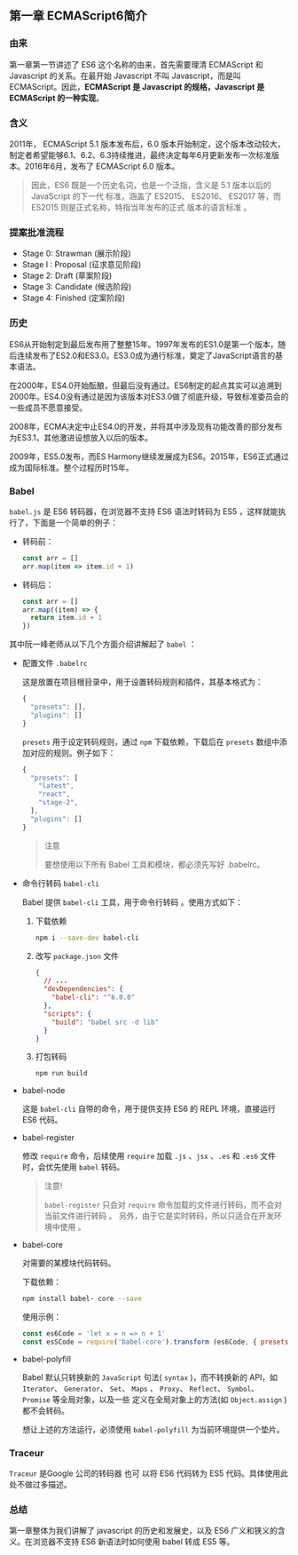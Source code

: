 ## 第一章 ECMAScript6简介

### 由来

第一章第一节讲述了 ES6 这个名称的由来，首先需要理清 ECMAScript 和 Javascript 的关系。在最开始 Javascript 不叫 Javascript，而是叫 ECMAScript。因此，**ECMAScript 是 Javascript 的规格，Javascript 是 ECMAScript 的一种实现**。

### 含义

2011年， ECMAScript 5.1 版本发布后，6.0 版本开始制定，这个版本改动较大，制定者希望能够6.1、6.2、6.3持续推进，最终决定每年6月更新发布一次标准版本。2016年6月，发布了 ECMAScript 6.0 版本。

> 因此，ES6 既是一个历史名词，也是一个泛指，含义是 5.1 版本以后的 JavaScript 的下一代 标准，涵盖了 ES2015、 ES2016、 ES2017 等，而 ES2015 则是正式名称，特指当年发布的正式 版本的语言标准 。

### 提案批准流程

- Stage 0: Strawman (展示阶段)
- Stage I : Proposal (征求意见阶段)
- Stage 2: Draft (草案阶段)
- Stage 3: Candidate (候选阶段)
- Stage 4: Finished (定案阶段)

### 历史

ES6从开始制定到最后发布用了整整15年。1997年发布的ES1.0是第一个版本，随后连续发布了ES2.0和ES3.0。ES3.0成为通行标准，奠定了JavaScript语言的基本语法。

在2000年，ES4.0开始酝酿，但最后没有通过。ES6制定的起点其实可以追溯到2000年。ES4.0没有通过是因为该版本对ES3.0做了彻底升级，导致标准委员会的一些成员不愿意接受。

2008年，ECMA决定中止ES4.0的开发，并将其中涉及现有功能改善的部分发布为ES3.1，其他激进设想放入以后的版本。

2009年，ES5.0发布，而ES Harmony继续发展成为ES6。2015年，ES6正式通过成为国际标准。整个过程历时15年。

### Babel

`babel.js` 是 ES6 转码器，在浏览器不支持 ES6 语法时转码为 ES5 ，这样就能执行了，下面是一个简单的例子：

- 转码前：

  ```js
  const arr = []
  arr.map(item => item.id + 1)
  ```

- 转码后：

  ```js
  const arr = []
  arr.map((item) => {
    return item.id + 1
  })
  ```

其中阮一峰老师从以下几个方面介绍讲解起了 `babel` ：

- 配置文件 `.babelrc` 

  这是放置在项目根目录中，用于设置转码规则和插件，其基本格式为：

  ```js
  {
    "presets": [],
    "plugins": []
  }
  ```

  `presets` 用于设定转码规则，通过 `npm` 下载依赖，下载后在 `presets` 数组中添加对应的规则。例子如下：

  ```js
  {
    "presets": [
      "latest",
      "react",
      "stage-2",
    ],
    "plugins": []
  }
  ```

  > 注意
  >
  > 要想使用以下所有 Babel 工具和模块，都必须先写好 .babelrc。

- 命令行转码 `babel-cli` 

  Babel 提供 `babel-cli` 工具，用于命令行转码 。使用方式如下：

  1. 下载依赖

     ```bash
     npm i --save-dev babel-cli
     ```

  2. 改写 `package.json` 文件

     ```json
     {
       // ...
       "devDependencies": {
         "babel-cli": "^6.0.0"
       },
       "scripts": {
         "build": "babel src -d lib"
       }
     }
     ```

  3. 打包转码

     ```bash
     npm run build
     ```

- babel-node

  这是 `babel-cli` 自带的命令，用于提供支持 ES6 的 REPL 环境，直接运行 ES6 代码。

- babel-register

  修改 `require` 命令，后续使用 `require` 加载 `.js` 、`jsx` 、`.es` 和 `.es6` 文件时，会优先使用 `babel` 转码。

  > 注意!
  >
  > `babel-register` 只会对 `require` 命令加载的文件进行转码，而不会对当前文件进行转码 。 另外，由于它是实时转码，所以只适合在开发环境中使用 。

- babel-core

  对需要的某模块代码转码。

  下载依赖：

  ```bash
  npm install babel- core --save
  ```

  使用示例：

  ```js
  const es6Code = 'let x = n => n + 1'
  const esSCode = require('babel-core').transform (es6Code, { presets: [' latest'] }).code
  ```

- babel-polyfill

  Babel 默认只转换新的 `JavaScript` 句法( `syntax` )，而不转换新的 API，如 `Iterator`、 `Generator`、 `Set`、 `Maps` 、 `Proxy`、 `Reflect`、 `Symbol`、 `Promise` 等全局对象，以及一些 定义在全局对象上的方法(如 `Object.assign` )都不会转码。

  想让上述的方法运行，必须使用 `babel-polyfill` 为当前环境提供一个垫片。

### Traceur

`Traceur` 是Google 公司的转码器 也可 以将 ES6 代码转为 ES5 代码。具体使用此处不做过多描述。

### 总结

第一章整体为我们讲解了 javascript 的历史和发展史，以及 ES6 广义和狭义的含义。在浏览器不支持 ES6 新语法时如何使用 babel 转成 ES5 等。